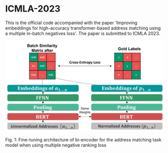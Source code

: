 # ICMLA-2023
This is the official code accompanied with the paper 'Improving embeddings for high-accuracy transformer-based address matching using a multiple in-batch negatives loss'.  The paper is submitted to ICMLA 2023.

<img src="fine_tuning.jpg" alt="Alt text" title="Optional title">




Fig. 1: Fine-tuning architecture of bi-encoder for the address matching task model when using multiple negative ranking loss

